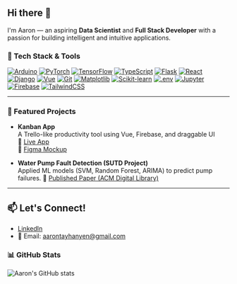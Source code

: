 ## Hi there 👋

I'm Aaron — an aspiring **Data Scientist** and **Full Stack Developer** with a passion for building intelligent and intuitive applications.

### 🧰 Tech Stack & Tools

[![Arduino](https://skillicons.dev/icons?i=arduino&theme=light)](https://www.arduino.cc/) 
[![PyTorch](https://skillicons.dev/icons?i=pytorch&theme=light)](https://pytorch.org/) 
[![TensorFlow](https://skillicons.dev/icons?i=tensorflow&theme=light)](https://www.tensorflow.org/) 
[![TypeScript](https://skillicons.dev/icons?i=typescript&theme=light)](https://www.typescriptlang.org/) 
[![Flask](https://skillicons.dev/icons?i=flask&theme=light)](https://flask.palletsprojects.com/) 
[![React](https://skillicons.dev/icons?i=react&theme=light)](https://reactjs.org/) 
[![Django](https://skillicons.dev/icons?i=django&theme=light)](https://www.djangoproject.com/)
[![Vue](https://skillicons.dev/icons?i=vue&theme=light)](https://vuejs.org/)
[![Git](https://skillicons.dev/icons?i=git&theme=light)](https://git-scm.com/) 
[![Matplotlib](https://skillicons.dev/icons?i=matplotlib&theme=light)](https://matplotlib.org/) 
[![Scikit-learn](https://skillicons.dev/icons?i=scikit-learn&theme=light)](https://scikit-learn.org/) 
[![.env](https://skillicons.dev/icons?i=dotenv&theme=light)](https://github.com/motdotla/dotenv) 
[![Jupyter](https://skillicons.dev/icons?i=jupyter&theme=light)](https://jupyter.org/) 
[![Firebase](https://skillicons.dev/icons?i=firebase&theme=light)](https://firebase.google.com/)
[![TailwindCSS](https://skillicons.dev/icons?i=tailwind&theme=light)](https://tailwindcss.com/)


---

### 🚀 Featured Projects

- **Kanban App**  
  A Trello-like productivity tool using Vue, Firebase, and draggable UI  
  🔗 [Live App](https://kanban-dev-01.web.app/)  
  🎨 [Figma Mockup](https://www.figma.com/design/3vctSr5ebyTrIQ7EzL4Kut/Untitled?node-id=0-1&t=7c2PL7NcTf640dxc-1)

- **Water Pump Fault Detection (SUTD Project)**  
  Applied ML models (SVM, Random Forest, ARIMA) to predict pump failures.
  📄 [Published Paper (ACM Digital Library)](https://dl.acm.org/doi/10.1145/3671127.3698790)
---

## 📫 Let's Connect!
- [LinkedIn](https://linkedin.com/in/aarontayhanyen)
- 💌 Email: aarontayhanyen@gmail.com

### 📊 GitHub Stats

![Aaron's GitHub stats](https://github-readme-stats.vercel.app/api?username=your-username&show_icons=true&theme=light)



